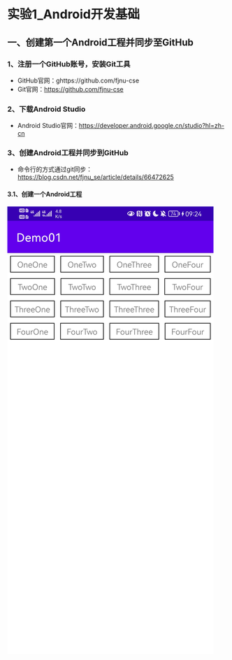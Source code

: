 # 实验1_Android开发基础
## 一、创建第一个Android工程并同步至GitHub
###   1、注册一个GitHub账号，安装Git工具
* GitHub官网：ghttps://github.com/fjnu-cse
* Git官网：https://github.com/fjnu-cse
###   2、下载Android Studio
* Android Studio官网：https://developer.android.google.cn/studio?hl=zh-cn
###   3、创建Android工程并同步到GitHub
* 命令行的方式通过git同步：https://blog.csdn.net/fjnu_se/article/details/66472625
####  3.1、创建一个Android工程
![alt](../Test02_ThreeLayout/pics/LinearLayout.jpg)
       
